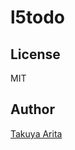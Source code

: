 l5todo
=====================

## License

MIT

## Author

[Takuya Arita](https://github.com/ariarijp)
